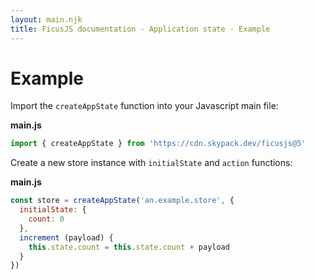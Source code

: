 ```yaml
---
layout: main.njk
title: FicusJS documentation - Application state - Example
---
```

# Example

Import the `createAppState` function into your Javascript main file:

**main.js**

```js
import { createAppState } from 'https://cdn.skypack.dev/ficusjs@5'
```

Create a new store instance with `initialState` and `action` functions:

**main.js**

```js
const store = createAppState('an.example.store', {
  initialState: {
    count: 0
  },
  increment (payload) {
    this.state.count = this.state.count + payload
  }
})
```
